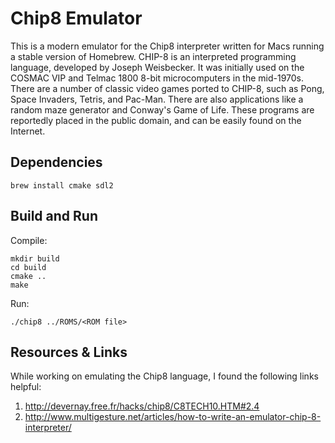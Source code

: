 # Chip8 Emulator
This is a modern emulator for the Chip8 interpreter written for Macs running a stable version of Homebrew. CHIP-8 is an interpreted programming language, developed by Joseph Weisbecker. It was initially used on the COSMAC VIP and Telmac 1800 8-bit microcomputers in the mid-1970s. There are a number of classic video games ported to CHIP-8, such as Pong, Space Invaders, Tetris, and Pac-Man. There are also applications like a random maze generator and Conway's Game of Life. These programs are reportedly placed in the public domain, and can be easily found on the Internet.

## Dependencies
```
brew install cmake sdl2
```

## Build and Run
Compile:
```
mkdir build
cd build
cmake ..
make
```
Run:
```
./chip8 ../ROMS/<ROM file>
```

## Resources & Links
While working on emulating the Chip8 language, I found the following links helpful:
1. http://devernay.free.fr/hacks/chip8/C8TECH10.HTM#2.4
2. http://www.multigesture.net/articles/how-to-write-an-emulator-chip-8-interpreter/
